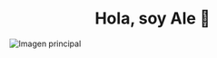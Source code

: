 <div align="center">
<h1 align="center">Hola, soy Ale 👋</h1> 
</div>

![Imagen principal](https://github.com/Alejandraglezjaime/Pagina-barberia/blob/master/@AlejandraGonzalez.jpg?raw=true)


<!--
**Alejandraglezjaime/Alejandraglezjaime** is a ✨ _special_ ✨ repository because its `README.md` (this file) appears on your GitHub profile.

Here are some ideas to get you started:

- 🔭 I’m currently working on ...
- 🌱 I’m currently learning ...
- 👯 I’m looking to collaborate on ...
- 🤔 I’m looking for help with ...
- 💬 Ask me about ...
- 📫 How to reach me: ...
- 😄 Pronouns: ...
- ⚡ Fun fact: ...
-->

